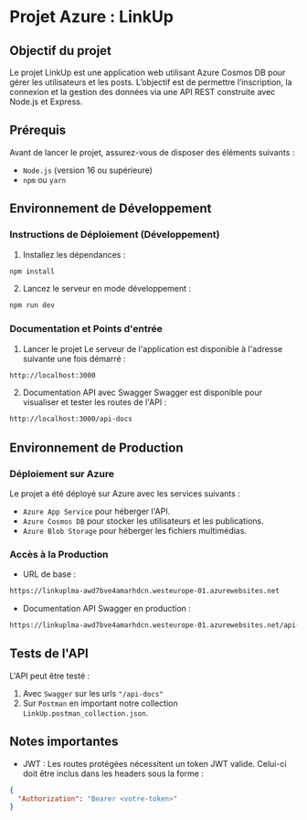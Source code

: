 # Projet Azure : LinkUp

## Objectif du projet

Le projet LinkUp est une application web utilisant Azure Cosmos DB pour gérer les utilisateurs et les posts. L’objectif est de permettre l’inscription, la connexion et la gestion des données via une API REST construite avec Node.js et Express.

## Prérequis

Avant de lancer le projet, assurez-vous de disposer des éléments suivants :
- `Node.js` (version 16 ou supérieure)
- `npm` ou `yarn`

## Environnement de Développement

### Instructions de Déploiement (Développement)

1. Installez les dépendances :
```bash
npm install
```

2. Lancez le serveur en mode développement :
```bash
npm run dev
```

### Documentation et Points d'entrée

1. Lancer le projet
Le serveur de l'application est disponible à l'adresse suivante une fois démarré :
```bash
http://localhost:3000
```

2. Documentation API avec Swagger
Swagger est disponible pour visualiser et tester les routes de l'API :
```bash
http://localhost:3000/api-docs
```

## Environnement de Production

### Déploiement sur Azure

Le projet a été déployé sur Azure avec les services suivants :
- `Azure App Service` pour héberger l'API.
- `Azure Cosmos DB` pour stocker les utilisateurs et les publications.
- `Azure Blob Storage` pour héberger les fichiers multimédias.

### Accès à la Production
- URL de base :
```bash
https://linkuplma-awd7bve4amarhdcn.westeurope-01.azurewebsites.net
```

- Documentation API Swagger en production :
```bash
https://linkuplma-awd7bve4amarhdcn.westeurope-01.azurewebsites.net/api-docs
```

## Tests de l'API

L'API peut être testé :
1. Avec `Swagger` sur les urls `"/api-docs"`
2. Sur `Postman` en important notre collection `LinkUp.postman_collection.json`.

## Notes importantes
- JWT : Les routes protégées nécessitent un token JWT valide. Celui-ci doit être inclus dans les headers sous la forme :
```json
{
  "Authorization": "Bearer <votre-token>"
}
```
